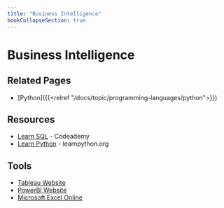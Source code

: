 ```yaml
---
title: "Business Intelligence"
bookCollapseSection: true
---
```


# Business Intelligence

## Related Pages

- [Python]({{<relref "/docs/topic/programming-languages/python">}})

## Resources

- [Learn SQL](https://www.codecademy.com/learn/learn-sql) - Codeademy
- [Learn Python](https://www.learnpython.org/) - learnpython.org

## Tools

- [Tableau Website](tableau.com)
- [PowerBI Website](https://powerbi.microsoft.com/en-us/)
- [Microsoft Excel Online](https://office.live.com/start/Excel.aspx)
